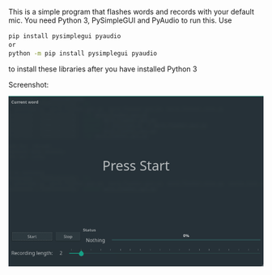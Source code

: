 This is a simple program that flashes words and records with your default mic. You need Python 3, PySimpleGUI and PyAudio to run this. Use 

```bash
pip install pysimplegui pyaudio
or
python -m pip install pysimplegui pyaudio
```

to install these libraries after you have installed Python 3

Screenshot:

![ screenshot.png ]( https://raw.githubusercontent.com/gnapiorkowski/word_flasher/master/screen.png )
